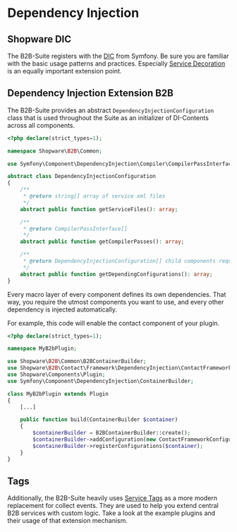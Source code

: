 # Dependency Injection

## Shopware DIC

The B2B-Suite registers with the [DIC](../../../../../guides/plugins/plugins/plugin-fundamentals/dependency-injection.md) from Symfony.
Be sure you are familiar with the basic usage patterns and practices.
Especially [Service Decoration](../../../../../guides/plugins/plugins/plugin-fundamentals/adjusting-service.md#decorating-the-service) is an equally important extension point.

## Dependency Injection Extension B2B

The B2B-Suite provides an abstract `DependencyInjectionConfiguration` class that is used throughout the Suite as an initializer of DI-Contents across all components.

```php
<?php declare(strict_types=1);

namespace Shopware\B2B\Common;

use Symfony\Component\DependencyInjection\Compiler\CompilerPassInterface;

abstract class DependencyInjectionConfiguration
{
    /**
     * @return string[] array of service xml files
     */
    abstract public function getServiceFiles(): array;

    /**
     * @return CompilerPassInterface[]
     */
    abstract public function getCompilerPasses(): array;

    /**
     * @return DependencyInjectionConfiguration[] child components required by this component
     */
    abstract public function getDependingConfigurations(): array;
}
```

Every macro layer of every component defines its own dependencies.
That way, you require the utmost components you want to use, and every other dependency is injected automatically.

For example, this code will enable the contact component of your plugin.

```php
<?php declare(strict_types=1);

namespace MyB2bPlugin;

use Shopware\B2B\Common\B2BContainerBuilder;
use Shopware\B2B\Contact\Framework\DependencyInjection\ContactFrameworkConfiguration
use Shopware\Components\Plugin;
use Symfony\Component\DependencyInjection\ContainerBuilder;

class MyB2bPlugin extends Plugin
{
    [...]

    public function build(ContainerBuilder $container)
    {
        $containerBuilder = B2BContainerBuilder::create();
        $containerBuilder->addConfiguration(new ContactFrameworkConfiguration());
        $containerBuilder->registerConfigurations($container);
    }
}
```

## Tags

Additionally, the B2B-Suite heavily uses [Service Tags](http://symfony.com/doc/current/service_container/tags.html) as a more modern replacement for collect events.
They are used to help you extend central B2B services with custom logic. Take a look at the example plugins and their usage of that extension mechanism.

